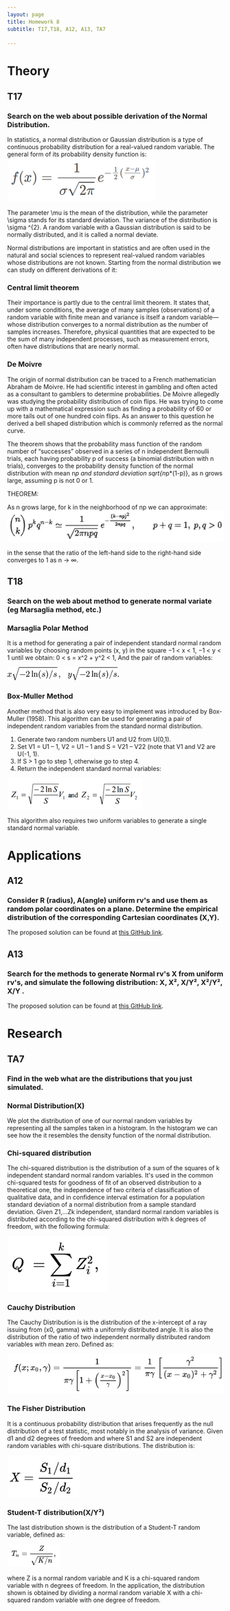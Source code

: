 ```yaml
---
layout: page
title: Homework 8
subtitle: T17,T18, A12, A13, TA7

---
```


# Theory
## T17
### Search on the web about possible derivation of the Normal Distribution.
In statistics, a normal distribution or Gaussian distribution is a type of continuous probability distribution for a real-valued random variable. The general form of its probability density function is:
![](/assets/img/Immagine1.png)

 
The parameter \mu  is the mean of the distribution, while the parameter \sigma  stands for its standard deviation. The variance of the distribution is \sigma ^{2}. A random variable with a Gaussian distribution is said to be normally distributed, and it is called a normal deviate.

Normal distributions are important in statistics and are often used in the natural and social sciences to represent real-valued random variables whose distributions are not known. 
Starting from the normal distribution we can study on different derivations of it:

### Central limit theorem
Their importance is partly due to the central limit theorem. It states that, under some conditions, the average of many samples (observations) of a random variable with finite mean and variance is itself a random variable—whose distribution converges to a normal distribution as the number of samples increases. Therefore, physical quantities that are expected to be the sum of many independent processes, such as measurement errors, often have distributions that are nearly normal.

### De Moivre
The origin of normal distribution can be traced to a French mathematician  Abraham de Moivre. He had scientific interest in gambling and often acted as a consultant to gamblers to determine probabilities. De Moivre allegedly was studying the probability distribution of coin flips. He was trying to come up with a mathematical expression such as finding a probability of 60 or more tails out of one hundred coin flips. As an answer to this question he derived a bell shaped distribution which is commonly referred as the normal curve.

The theorem shows that the probability mass function of the random number of “successes” observed in a series of n independent Bernoulli trials, each having probability p of success (a binomial distribution with n trials), converges to the probability density function of the normal distribution with mean n*p and standard deviation
sqrt{n*p*(1-p)}, as n grows large, assuming p is not 0 or 1.

THEOREM:

As n grows large, for k in the neighborhood of np we can approximate:
![](/assets/img/Immagine2.png)

 
in the sense that the ratio of the left-hand side to the right-hand side converges to 1 as n → ∞.

## T18
### Search on the web about method to generate normal variate (eg Marsaglia method, etc.)
### Marsaglia Polar Method

It is a method for generating a pair of independent standard normal random variables by choosing random points (x, y) in the square −1 < x < 1, −1 < y < 1 until we obtain: 
0 < s = x^2 + y^2 < 1, And the pair of random variables:
 
 ![](/assets/img/Immagine3.png)

### Box-Muller Method
Another method that is also very easy to implement was introduced by Box-Muller (1958). This algorithm can be used for generating a pair of independent random variables from the standard normal distribution.
1.	Generate two random numbers U1 and U2 from U(0,1).
2.	Set V1 = U1 – 1, V2 = U1 – 1 and S = V21 – V22 (note that V1 and V2 are U(-1, 1).
3.	If S > 1 go to step 1, otherwise go to step 4.
4.	Return the independent standard normal variables:

![](/assets/img/Immagine4.png)
 
This algorithm also requires two uniform variables to generate a single standard normal variable.


# Applications
## A12
### Consider R (radius), A(angle) uniform rv's and use them as random polar coordinates on a plane. Determine the empirical distribution of the corresponding Cartesian coordinates (X,Y).
The proposed solution can be found at [this GitHub link](https://github.com/pulell-af/StatisticsHomeworks/tree/main/Homework8.1Csharp).


## A13
### Search for the methods to generate Normal rv's X from uniform rv's, and simulate the following distribution: X, X², X/Y², X²/Y², X/Y .
The proposed solution can be found at [this GitHub link](https://github.com/pulell-af/StatisticsHomeworks/tree/main/Homework8.2Csharp).


# Research
## TA7
### Find in the web what are the distributions that you just simulated.

### Normal Distribution(X)
We plot the distribution of one of our normal random variables by representing all the samples taken in a histogram. In the histogram we can see how the it resembles the density function of the normal distribution.

### Chi-squared distribution
The chi-squared distribution is the distribution of a sum of the squares of k independent standard normal random variables. It's used in the common chi-squared tests for goodness of fit of an observed distribution to a theoretical one, the independence of two criteria of classification of qualitative data, and in confidence interval estimation for a population standard deviation of a normal distribution from a sample standard deviation. Given Z1,...Zk  independent, standard normal random variables is distributed according to the chi-squared distribution with k degrees of freedom, with the following formula:

![](/assets/img/Immagine5.png)
 
### Cauchy Distribution
The Cauchy Distribution is is the distribution of the x-intercept of a ray issuing from (x0, gamma) with a uniformly distributed angle. It is also the distribution of the ratio of two independent normally distributed random variables with mean zero. Defined as:
 
 ![](/assets/img/Immagine6.png)

### The Fisher Distribution
It is a continuous probability distribution that arises frequently as the null distribution of a test statistic, most notably in the analysis of variance. Given d1 and d2 degrees of freedom and where S1 and S2 are independent random variables with chi-square distributions. The distribution is:
 
![](/assets/img/Immagine7.png)

### Student-T distribution(X/Y²)
The last distribution shown is the distribution of a Student-T random variable, defined as:
 
![](/assets/img/Immagine8.png)

where Z is a normal random variable and K is a chi-squared random variable with n degrees of freedom. In the application, the distribution shown is obtained by dividing a normal random variable X with a chi-squared random variable with one degree of freedom.

